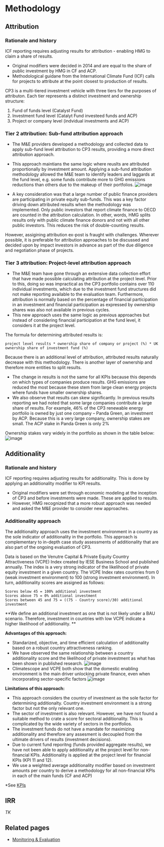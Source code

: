 # Methodology

## Attribution

### Rationale and history
ICF reporting requires adjusting results for attribution - enabling HMG to claim a share of results. 
* Original modifiers were decided in 2014 and are equal to the share of public investment by HMG in CF and ACP. 
* Methodological guidane from the International Climate Fund (ICF) calls for projects to attribute at the point closest to production of results. 

CP3 is a multi-tiered investment vehicle with three tiers for the purposes of attributon. Each tier represents a distinct investment and ownership structure:
1. Fund of funds level (Catalyst Fund)
2. Investment fund level (Catalyt Fund investeed funds and ACP)
3. Project or company level (indvidual investments and ACP)

### Tier 2 attribution: Sub-fund attribution approach
* The M&E providers developed a methodology and collected data to apply sub-fund level attribution to CP3 results, providing a more direct attribution approach. 
* This approach maintians the same logic where reuslts are attributed proportionally by investment amount. Applying a sub-fund attribution methodology allowed the M&E team to identify leaders and laggards at the fund level, e.g. some funds contribute more to GHG emissions reductions than others due to the makeup of their portfolios. 
![image](https://user-images.githubusercontent.com/96526387/147655793-e2c7b600-d158-4d01-b1cd-e91d615b8df0.png)

* A key consideration was that a large number of public finance providers are participating in private equity sub-funds. This was a key factor driving down attributed results when the methodology was implemented. Only public investors that report climate finance to OECD are counted in the attribution calculation. In other, words, HMG splits results only with public climate finance donors and not with all other public investors. This reduces the risk of double-counting results. 

However, assigining attribution ex-post is fraught with challenges. Wherever possible, it is preferable for attribution approaches to be discussed and decided upon by impact investors in advance as part of the due diligence and negotiation phase of projects. 

### Tier 3 attribution: Project-level attribution approach
* The M&E team have gone through an extensive data collection effort that have made possible calculating attribution at the project level. Prior to this, doing so was impractical as the CP3 portfolio contains over 110 individual investments, which due to the investment fund structures did not make reporting available to the evaluation team. Furthermore, attribution is normally based on the percentage of financial participation in an investment and financial participation as expressed by ownership shares was also not available in previous cycles. 
* This new approach uses the same logic as previous approaches but instead of considering financial participation at the fund level, it considers it at the project level.

The formula for determining attributed results is:
```
project level results * ownership share of company or project (%) * UK ownership share of investment fund (%)
```

Because there is an additional level of attribution, attributed results naturally decrease with this methodology. There is another layer of ownership and therefore more entities to split results.
* The change in results is not the same for all KPIs because this depends on which types of companies produce results. GHG emissions are reduced the most because these stem from large clean energy projects where funds have smaller ownership shares. 
* We also observe that results can skew significantly. In previous results reporting we had noted that some large companies contribute a large share of results. For example, 46% of the CP3 renewable energy portfolio is owned by just one company – Panda Green, an investment by ACP. Because this is a very large company, ownership stakes are small. The ACP stake in Panda Green is only 2%

Ownership stakes vary widely in the portfolio as shown in the table below:
![image](https://user-images.githubusercontent.com/96526387/147660215-8294fa00-554a-4592-a5db-8b95a28b1997.png)

## Additionality

### Rationale and history
ICF reporting requires adjusting results for additionality. This is done by applying an additionality modifier to KPI results. 
* Original modifiers were set through economic modeling at the inception of CP3 and before investments were made. These are applied to results. 
* However, HMG recognized that a more robust approach was needed and asked the M&E provider to consider new approaches. 

### Additionality approach
The additionality approach uses the investment environment in a country as the sole indicator of additionality in the portfolio. This approach is complementary to in-depth case study assessments of additionality that are also part of the ongoing evaluation of CP3.

Data is based on the Venutre Capital & Private Equity Country Attractiveness (VCPE) Index created by IESE Business School and published annually. The index is a very strong indicator of the likelihood of private equity investment in a given country. 
The VCPE Index rates countries from 0 (weak investment environment) to 100 (strong investment environment). In turn, additionality scores are assigned as follows:
```
Scores below 45 = 100% additional investment
Scores above 75 = 0% additional investment
Scores between 45 and 75 = ((75 - Country score)/30) additional investment
```

**We define an additional investment as one that is not likely under a BAU scenario. Therefore, investment in countries with low VCPE indicate a higher likelihood of additionality. **

**Advantages of this approach:**
* Standarized, objective, and time efficient calculation of additionality based on a robust country attractiveness ranking. 
* We have observed the same relationship between a country additionality score and the likelihood of private investment as what has been shown in published research.
![image](https://user-images.githubusercontent.com/96526387/147658993-4ea730f7-febb-4f26-9e2d-8aced53b7270.png)
* Climatescope and VCPE both show that the domestic enabling environment is the main driver unlocking private finance, even when incorporating sector-specific factors
![image](https://user-images.githubusercontent.com/96526387/147659027-3ba1aa5f-b2cb-4b94-bab9-0ac11cd144fb.png)


**Limitations of this approach:** 
* This approach considers the country of investment as the sole factor for determining additionalty. Country investment environment is a strong factor but not the only relevant one. 
* The sector of investment is also relevant. However, we have not found a suitable method to crate a score for sectoral additionality. This is complicated by the wide variety of sectors in the portfolios. 
* The investment funds do not have a mandate for maximizing additionality and therefore any assesment is decoupled from the ultimate drivers of results (investment decisions).
* Due to current fund reporitng (funds provided aggregate results), we have not been able to apply additionality at the project level for non-financial KPIs. Additionality is applied at the project level for financial KPIs (KPI 11 and 12). 
* We use a weighted average additionality modifier based on investment amounts per country to derive a methodology for all non-financial KPIs in each of the main funds (CF and ACP)

*See [KPIs](docs/m&e.md)

## IRR
*TK*


## Related pages
* [Monitoring & Evaluation](docs/m&e.md)

